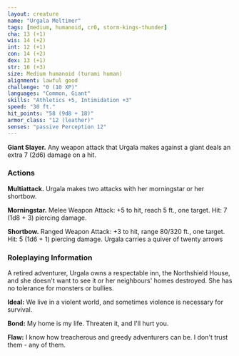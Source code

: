 ```yaml
---
layout: creature
name: "Urgala Meltimer"
tags: [medium, humanoid, cr0, storm-kings-thunder]
cha: 13 (+1)
wis: 14 (+2)
int: 12 (+1)
con: 14 (+2)
dex: 13 (+1)
str: 16 (+3)
size: Medium humanoid (turami human)
alignment: lawful good
challenge: "0 (10 XP)"
languages: "Common, Giant"
skills: "Athletics +5, Intimidation +3"
speed: "30 ft."
hit_points: "58 (9d8 + 18)"
armor_class: "12 (leather)"
senses: "passive Perception 12"
---
```


**Giant Slayer.** Any weapon attack that Urgala makes against a giant deals an extra 7 (2d6) damage on a hit.

### Actions

**Multiattack.** Urgala makes two attacks with her morningstar or her shortbow.

**Morningstar.** Melee Weapon Attack: +5 to hit, reach 5 ft., one target. Hit: 7 (1d8 + 3) piercing damage.

**Shortbow.** Ranged Weapon Attack: +3 to hit, range 80/320 ft., one target. Hit: 5 (1d6 + 1) piercing damage. Urgala carries a quiver of twenty arrows

### Roleplaying Information

A retired adventurer, Urgala owns a respectable inn, the Northshield House, and she doesn't want to see it or her neighbours' homes destroyed. She has no tolerance for monsters or bullies.

**Ideal:** We live in a violent world, and sometimes violence is necessary for survival.

**Bond:** My home is my life. Threaten it, and I'll hurt you.

**Flaw:** I know how treacherous and greedy adventurers can be. I don't trust them - any of them.
